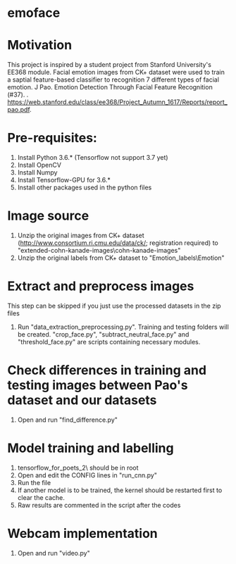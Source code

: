 # emoface

# Motivation
This project is inspired by a student project from Stanford University's EE368 module. Facial emotion images from CK+ dataset were used to train a saptial feature-based classifier to recognition 7 different types of facial emotion.
J Pao. Emotion Detection Through Facial Feature Recognition (#37). . https://web.stanford.edu/class/ee368/Project_Autumn_1617/Reports/report_pao.pdf. 


# Pre-requisites:
1. Install Python 3.6.* (Tensorflow not support 3.7 yet)
2. Install OpenCV
3. Install Numpy
4. Install Tensorflow-GPU for 3.6.*
5. Install other packages used in the python files

# Image source
1. Unzip the original images from CK+ dataset  (http://www.consortium.ri.cmu.edu/data/ck/; registration required) to "extended-cohn-kanade-images\cohn-kanade-images"
2. Unzip the original labels from CK+ dataset to "Emotion_labels\Emotion"

# Extract and preprocess images
This step can be skipped if you just use the processed datasets in the zip files

1. Run "data_extraction_preprocessing.py". Training and testing folders will be created. "crop_face.py", "subtract_neutral_face.py" and "threshold_face.py" are scripts containing necessary modules.

# Check differences in training and testing images between Pao's dataset and our datasets
1. Open and run "find_difference.py"

# Model training and labelling
1. tensorflow_for_poets_2\ should be in root
2. Open and edit the CONFIG lines in "run_cnn.py"
3. Run the file
4. If another model is to be trained, the kernel should be restarted first to clear the cache.
5. Raw results are commented in the script after the codes

# Webcam implementation
1. Open and run "video.py"
